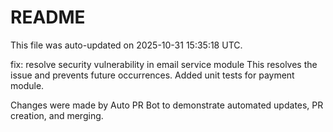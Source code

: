# README

This file was auto-updated on 2025-10-31 15:35:18 UTC.

fix: resolve security vulnerability in email service module This resolves the issue and prevents future occurrences. Added unit tests for payment module.

Changes were made by Auto PR Bot to demonstrate automated updates, PR creation, and merging.
   

